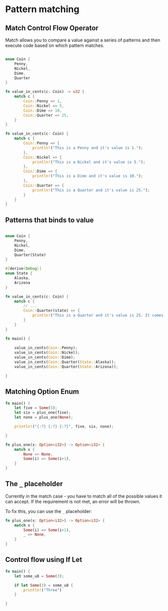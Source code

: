 # Pattern matching

## Match Control Flow Operator

Match allows you to compare a value against a series of patterns and then execute code based on which pattern matches.

```rust

enum Coin {
    Penny,
    Nickel,
    Dime,
    Quarter
}

fn value_in_cents(c: Coin) -> u32 {
    match c {
        Coin::Penny => 1,
        Coin::Nickel => 5,
        Coin::Dime => 10,
        Coin::Quarter => 25,
    }
}

```

```rust
fn value_in_cents(c: Coin) {
    match c {
        Coin::Penny => {
            println!("This is a Penny and it's value is 1.");
        },
        Coin::Nickel => {
            println!("This is a Nickel and it's value is 5.");
        },
        Coin::Dime => {
            println!("This is a Dime and it's value is 10.");
        },
        Coin::Quarter => {
            println!("This is a Quarter and it's value is 25.");
        }
    }
}
```

## Patterns that binds to value

```rust

enum Coin {
    Penny,
    Nickel,
    Dime,
    Quarter(State)
}

#[derive(Debug)]
enum State {
    Alaska,
    Arizona
}

fn value_in_cents(c: Coin) {
    match c {
        // ...
        Coin::Quarter(state) => {
            println!("This is a Quarter and it's value is 25. It comes from {:?}", state);
        }
    }
}

fn main() {
    
    value_in_cents(Coin::Penny);
    value_in_cents(Coin::Nickel);
    value_in_cents(Coin::Dime);
    value_in_cents(Coin::Quarter(State::Alaska));
    value_in_cents(Coin::Quarter(State::Arizona));

}

```

## Matching Option Enum

```rust
fn main() {
    let five = Some(5);
    let six = plus_one(five);
    let none = plus_one(None);

    println!("{:?} {:?} {:?}", five, six, none);

}

fn plus_one(x: Option<i32>) -> Option<i32> {
    match x {
        None => None,
        Some(i) => Some(i+1),
    }
}
```

## The `_` placeholder

Currently in the match case - you have to match all of the possible values it can accept. If the requirement is not met, an error will be thrown.

To fix this, you can use the `_` placeholder:

```rust
fn plus_one(x: Option<i32>) -> Option<i32> {
    match x {
        Some(i) => Some(i+1),
        _ => None,
    }
}
```

## Control flow using If Let

```rust
fn main() {
    let some_u8 = Some(3);

    if let Some(3) = some_u8 {
        println!("Three")
    }

}
```

## 